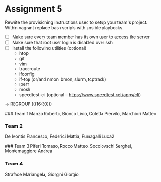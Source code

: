 # Assignment 5

Rewrite the provisioning instructions used to setup your team's project. Within vagrant replace bash scripts with ansible playbooks.

- [ ] Make sure every team member has its own user to access the server
- [ ] Make sure that root user login is disabled over ssh
- [ ] Install the following utilities (optional)
  - htop
  - git
  - vim
  - traceroute
  - ifconfig
  - if-top (or/and nmon, bmon, slurm, tcptrack)
  - iperf
  - mosh
  - speedtest-cli (optional – https://www.speedtest.net/apps/cli)

-> REGROUP (((16:30)))

### Team 1
Manzo Roberto, Biondo Livio, Coletta Piervito, Marchiori Matteo

### Team 2
De Montis Francesco, Federici Mattia, Fumagalli Luca2

### Team 3
Piferi Tomaso, Rocco Matteo, Socolovschi Serghei, Montemaggiore Andrea

### Team 4
Straface Mariangela, Giorgini Giorgio
